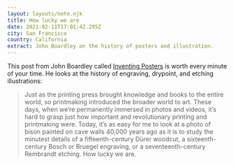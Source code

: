 ```yaml
---
layout: layouts/note.njk
title: How lucky we are
date: 2021-02-11T17:01:42.295Z
city: San Francisco
country: California
extract: John Boardley on the history of posters and illustration.
---
```


This post from John Boardley called [Inventing Posters](https://ilovetypography.com/2020/07/31/inventing-posters-early-printmaking/) is worth every minute of your time. He looks at the history of engraving, drypoint, and etching illustrations:

> Just as the printing press brought knowledge and books to the entire world, so printmaking introduced the broader world to art. These days, when we’re permanently immersed in photos and videos, it’s hard to grasp just how important and revolutionary printing and printmaking were. Today, it’s as easy for me to look at a photo of bison painted on cave walls 40,000 years ago as it is to study the minutest details of a fifteenth-century Dürer woodcut, a sixteenth-century Bosch or Bruegel engraving, or a seventeenth-century Rembrandt etching. How lucky we are.
